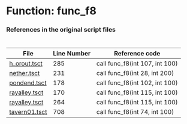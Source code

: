 # Function: func_f8
### References in the original script files

#

| File | Line Number | Reference code |
| --- | --- | --- |
| [h_orout.tsct](../../../out/h_orout.tsct#L285) | 285 | call func_f8(int 107, int 100) |
| [nether.tsct](../../../out/nether.tsct#L231) | 231 | call func_f8(int 28, int 200) |
| [pondend.tsct](../../../out/pondend.tsct#L178) | 178 | call func_f8(int 102, int 100) |
| [rayalley.tsct](../../../out/rayalley.tsct#L170) | 170 | call func_f8(int 115, int 100) |
| [rayalley.tsct](../../../out/rayalley.tsct#L264) | 264 | call func_f8(int 115, int 100) |
| [tavern01.tsct](../../../out/tavern01.tsct#L708) | 708 | call func_f8(int 74, int 100) |
